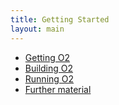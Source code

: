 ```yaml
---
title: Getting Started
layout: main
---
```


- [Getting O2](/git)
- [Building O2](/building)
- [Running O2](/running)
- [Further material](/links)
